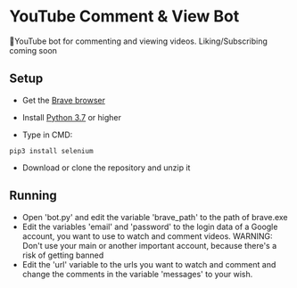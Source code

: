 # YouTube Comment & View Bot 
🤖YouTube bot for commenting and viewing videos. Liking/Subscribing coming soon

## Setup

* Get the [Brave browser](https://brave.com/)
* Install [Python 3.7](https://www.python.org/downloads/) or higher

* Type in CMD:

```
pip3 install selenium 
```

* Download or clone the repository and unzip it

## Running
* Open 'bot.py' and edit the variable 'brave_path' to the path of brave.exe
* Edit the variables 'email' and 'password' to the login data of a Google account, you want to use to watch and comment videos. WARNING: Don't use your main or another important account, because there's a risk of getting banned
* Edit the 'url' variable to the urls you want to watch and comment and change the comments in the variable 'messages' to your wish.

